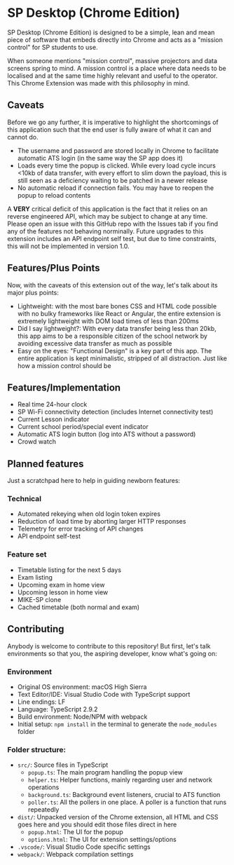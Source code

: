 # SP Desktop (Chrome Edition)
SP Desktop (Chrome Edition) is designed to be a simple, lean and mean piece of software that embeds directly into Chrome and acts as a "mission control" for SP students to use. 

When someone mentions "mission control", massive projectors and data screens spring to mind. A mission control is a place where data needs to be localised and at the same time highly relevant and useful to the operator. This Chrome Extension was made with this philosophy in mind.

## Caveats
Before we go any further, it is imperative to highlight the shortcomings of this application such that the end user is fully aware of what it can and cannot do.

* The username and password are stored locally in Chrome to facilitate automatic ATS login (in the same way the SP app does it)
* Loads every time the popup is clicked. While every load cycle incurs <10kb of data transfer, with every effort to slim down the payload, this is still seen as a deficiency waiting to be patched in a newer release
* No automatic reload if connection fails. You may have to reopen the popup to reload contents

A **VERY** critical deficit of this application is the fact that it relies on an reverse engineered API, which may be subject to change at any time. Please open an issue with this GitHub repo with the Issues tab if you find any of the features not behaving norminally. Future upgrades to this extension includes an API endpoint self test, but due to time constraints, this will not be implemented in version 1.0.

## Features/Plus Points
Now, with the caveats of this extension out of the way, let's talk about its major plus points:

* Lightweight: with the most bare bones CSS and HTML code possible with no bulky frameworks like React or Angular, the entire extension is extremely lightweight with DOM load times of less than 200ms
* Did I say lightweight?: With every data transfer being less than 20kb, this app aims to be a responsible citizen of the school network by avoiding excessive data transfer as much as possible
* Easy on the eyes: "Functional Design" is a key part of this app. The entire application is kept minimalistic, stripped of all distraction. Just like how a mission control should be

## Features/Implementation

* Real time 24-hour clock
* SP Wi-Fi connectivity detection (includes Internet connectivity test)
* Current Lesson indicator
* Current school period/special event indicator
* Automatic ATS login button (log into ATS without a password)
* Crowd watch

## Planned features
Just a scratchpad here to help in guiding newborn features:

### Technical

* Automated rekeying when old login token expires
* Reduction of load time by aborting larger HTTP responses
* Telemetry for error tracking of API changes
* API endpoint self-test

### Feature set

* Timetable listing for the next 5 days
* Exam listing
* Upcoming exam in home view
* Upcoming lesson in home view
* MIKE-SP clone
* Cached timetable (both normal and exam)

## Contributing
Anybody is welcome to contribute to this repository! But first, let's talk environments so that you, the aspiring developer, know what's going on:

### Environment

* Original OS environment: macOS High Sierra
* Text Editor/IDE: Visual Studio Code with TypeScript support
* Line endings: LF
* Language: TypeScript 2.9.2 
* Build environment: Node/NPM with webpack
* Initial setup: `npm install` in the terminal to generate the `node_modules` folder

### Folder structure:

* `src/`: Source files in TypeScript
    * `popup.ts`: The main program handling the popup view
    * `helper.ts`: Helper functions, mainly regarding user and network operations
    * `background.ts`: Background event listeners, crucial to ATS function
    * `poller.ts`: All the pollers in one place. A poller is a function that runs repeatedly
* `dist/`: Unpacked version of the Chrome extension, all HTML and CSS goes here and you should edit those files direct in here
    * `popup.html`: The UI for the popup
    * `options.html`: The UI for extension settings/options
* `.vscode/`: Visual Studio Code specific settings
* `webpack/`: Webpack compilation settings
